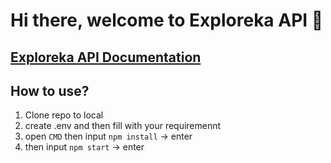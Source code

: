 # Hi there, welcome to Exploreka API 👋

## [Exploreka API Documentation](https://documenter.getpostman.com/view/25237784/2s93sW7a5e)

## How to use?

1. Clone repo to local
2. create .env and then fill with your requiremennt 
3. open `CMD` then input `npm install` -> enter
4. then input `npm start` -> enter 

